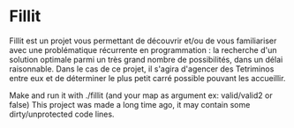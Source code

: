 # Fillit

Fillit est un projet vous permettant de découvrir et/ou de vous familiariser avec une problématique récurrente en programmation : la recherche d'un solution optimale parmi un très grand nombre de possibilités, dans un délai raisonnable. Dans le cas de ce projet, il s'agira d'agencer des Tetriminos entre eux et de déterminer le plus petit carré possible pouvant les accueillir.

Make and run it with ./fillit (and your map as argument ex: valid/valid2 or false) 
This project was made a long time ago, it may contain some dirty/unprotected code lines.
